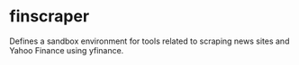 # finscraper
Defines a sandbox environment for tools related to scraping news sites and Yahoo Finance using yfinance.
